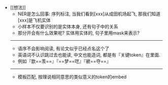 - [[想法]]
	- NER是怎么回事: 序列标注, 当我们看到[xxx]从成田机场起飞, 那我们知道[xxx]是飞机实体
	- 小样本不仅要识别的是实体本身, 还有句子中的关系
	- 那分开会有什么效果呢? 实体用实体的, 句子里用mask来表示?
	- -------
	- 语序不会影响阅读, 有论文似乎已经点名这个了
	- 英语词不认识跳过去也能读, 中文也能造词, 都是有『关键token』在里面.
	- 例如『歆==羡==』『==梦==呓』『褫==夺==』
	- ----
	- 模板匹配, 按理说相同意思的类似意义的token的embed
